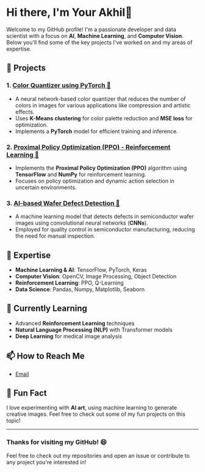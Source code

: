 
<!--
**akhil4674/akhil4674** is a ✨ _special_ ✨ repository because its `README.md` (this file) appears on your GitHub profile.

Here are some ideas to get you started:

- 🔭 I’m currently working on ...
- 🌱 I’m currently learning ...
- 👯 I’m looking to collaborate on ...
- 🤔 I’m looking for help with ...
- 💬 Ask me about ...
- 📫 How to reach me: ...
- 😄 Pronouns: ...
- ⚡ Fun fact: ...
-->

# Hi there, I'm Your Akhil👋

Welcome to my GitHub profile! I'm a passionate developer and data scientist with a focus on **AI**, **Machine Learning**, and **Computer Vision**. Below you'll find some of the key projects I've worked on and my areas of expertise.

## 🚀 Projects

### 1. **[Color Quantizer using PyTorch 🎨](https://github.com/YourUsername/ColorQuantizer)**
   - A neural network-based color quantizer that reduces the number of colors in images for various applications like compression and artistic effects.
   - Uses **K-Means clustering** for color palette reduction and **MSE loss** for optimization.
   - Implements a **PyTorch** model for efficient training and inference.

### 2. **[Proximal Policy Optimization (PPO) - Reinforcement Learning 🧠](https://github.com/YourUsername/PPO-Implementation)**
   - Implements the **Proximal Policy Optimization (PPO)** algorithm using **TensorFlow** and **NumPy** for reinforcement learning.
   - Focuses on policy optimization and dynamic action selection in uncertain environments.

### 3. **[AI-based Wafer Defect Detection 🔬](https://github.com/YourUsername/Wafer-Defect-Detection)**
   - A machine learning model that detects defects in semiconductor wafer images using convolutional neural networks (**CNNs**).
   - Employed for quality control in semiconductor manufacturing, reducing the need for manual inspection.

## 🧠 Expertise

- **Machine Learning & AI**: TensorFlow, PyTorch, Keras
- **Computer Vision**: OpenCV, Image Processing, Object Detection
- **Reinforcement Learning**: PPO, Q-Learning
- **Data Science**: Pandas, Numpy, Matplotlib, Seaborn

## 🌱 Currently Learning

- Advanced **Reinforcement Learning** techniques
- **Natural Language Processing (NLP)** with Transformer models
- **Deep Learning** for medical image analysis

## 📫 How to Reach Me

- [Email](mailto:heyakhil0@gmail.com)


## 📝 Fun Fact

I love experimenting with **AI art**, using machine learning to generate creative images. Feel free to check out some of my fun projects on this topic!

---

### Thanks for visiting my GitHub! 😄

Feel free to check out my repositories and open an issue or contribute to any project you're interested in!
